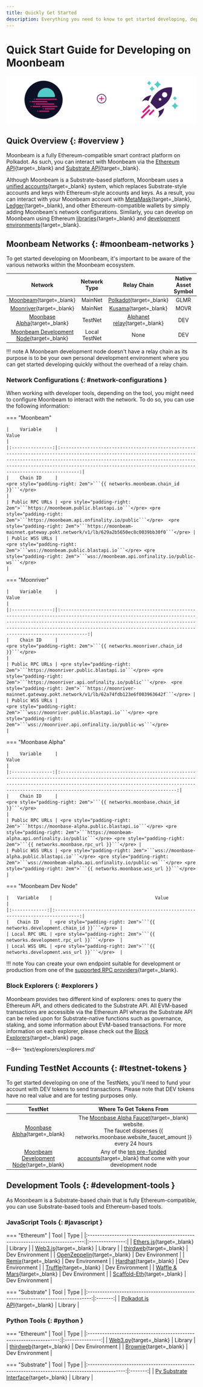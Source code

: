 ```yaml
---
title: Quickly Get Started
description: Everything you need to know to get started developing, deploying, and interacting with smart contracts on Moonbeam.
---
```


# Quick Start Guide for Developing on Moonbeam

![Get started banner](/images/builders/get-started/quick-start-banner.png)

## Quick Overview {: #overview }

Moonbeam is a fully Ethereum-compatible smart contract platform on Polkadot. As such, you can interact with Moonbeam via the [Ethereum API](/builders/build/eth-api/){target=\_blank} and [Substrate API](/builders/build/substrate-api/){target=\_blank}.

Although Moonbeam is a Substrate-based platform, Moonbeam uses a [unified accounts](/learn/features/unified-accounts){target=\_blank} system, which replaces Substrate-style accounts and keys with Ethereum-style accounts and keys. As a result, you can interact with your Moonbeam account with [MetaMask](/tokens/connect/metamask){target=\_blank}, [Ledger](/tokens/connect/ledger/){target=\_blank}, and other Ethereum-compatible wallets by simply adding Moonbeam's network configurations. Similarly, you can develop on Moonbeam using Ethereum [libraries](/builders/build/eth-api/libraries/){target=\_blank} and [development environments](/builders/build/eth-api/dev-env/){target=\_blank}.

## Moonbeam Networks {: #moonbeam-networks }

To get started developing on Moonbeam, it's important to be aware of the various networks within the Moonbeam ecosystem.

|                                         Network                                          | Network Type  |                                   Relay Chain                                   | Native Asset Symbol | Native Asset Decimals |
| :--------------------------------------------------------------------------------------: | :-----------: | :-----------------------------------------------------------------------------: | :-----------------: | :-------------------: |
|           [Moonbeam](/builders/get-started/networks/moonbeam){target=\_blank}            |    MainNet    |              [Polkadot](https://polkadot.network/){target=\_blank}              |        GLMR         |          18           |
|          [Moonriver](/builders/get-started/networks/moonriver){target=\_blank}           |    MainNet    |                [Kusama](https://kusama.network/){target=\_blank}                |        MOVR         |          18           |
|        [Moonbase Alpha](/builders/get-started/networks/moonbase){target=\_blank}         |    TestNet    | [Alphanet relay](/learn/platform/networks/moonbase#relay-chain){target=\_blank} |         DEV         |          18           |
| [Moonbeam Development Node](/builders/get-started/networks/moonbeam-dev){target=\_blank} | Local TestNet |                                      None                                       |         DEV         |          18           |

!!! note
A Moonbeam development node doesn't have a relay chain as its purpose is to be your own personal development environment where you can get started developing quickly without the overhead of a relay chain.

### Network Configurations {: #network-configurations }

When working with developer tools, depending on the tool, you might need to configure Moonbeam to interact with the network. To do so, you can use the following information:

=== "Moonbeam"

    |    Variable     |                                                                                                                                              Value                                                                                                                                              |
    |:---------------:|:-----------------------------------------------------------------------------------------------------------------------------------------------------------------------------------------------------------------------------------------------------------------------------------------------:|
    |    Chain ID     |                                                                                                          <pre style="padding-right: 2em">```{{ networks.moonbeam.chain_id }}```</pre>                                                                                                           |
    | Public RPC URLs | <pre style="padding-right: 2em">```https://moonbeam.public.blastapi.io```</pre> <pre style="padding-right: 2em">```https://moonbeam.api.onfinality.io/public```</pre>  <pre style="padding-right: 2em">```https://moonbeam-mainnet.gateway.pokt.network/v1/lb/629a2b5650ec8c0039bb30f0```</pre> |
    | Public WSS URLs |                                                              <pre style="padding-right: 2em">```wss://moonbeam.public.blastapi.io```</pre> <pre style="padding-right: 2em">```wss://moonbeam.api.onfinality.io/public-ws```</pre>                                                               |

=== "Moonriver"

    |    Variable     |                                                                                                                                               Value                                                                                                                                                |
    |:---------------:|:--------------------------------------------------------------------------------------------------------------------------------------------------------------------------------------------------------------------------------------------------------------------------------------------------:|
    |    Chain ID     |                                                                                                           <pre style="padding-right: 2em">```{{ networks.moonriver.chain_id }}```</pre>                                                                                                            |
    | Public RPC URLs | <pre style="padding-right: 2em">```https://moonriver.public.blastapi.io```</pre> <pre style="padding-right: 2em">```https://moonriver.api.onfinality.io/public```</pre>  <pre style="padding-right: 2em">```https://moonriver-mainnet.gateway.pokt.network/v1/lb/62a74fdb123e6f003963642f```</pre> |
    | Public WSS URLs |                                                               <pre style="padding-right: 2em">```wss://moonriver.public.blastapi.io```</pre> <pre style="padding-right: 2em">```wss://moonriver.api.onfinality.io/public-ws```</pre>                                                               |

=== "Moonbase Alpha"

    |    Variable     |                                                                                                                             Value                                                                                                                             |
    |:---------------:|:-------------------------------------------------------------------------------------------------------------------------------------------------------------------------------------------------------------------------------------------------------------:|
    |    Chain ID     |                                                                                         <pre style="padding-right: 2em">```{{ networks.moonbase.chain_id }}```</pre>                                                                                          |
    | Public RPC URLs | <pre style="padding-right: 2em">```https://moonbase-alpha.public.blastapi.io```</pre> <pre style="padding-right: 2em">```https://moonbeam-alpha.api.onfinality.io/public```</pre> <pre style="padding-right: 2em">```{{ networks.moonbase.rpc_url }}```</pre> |
    | Public WSS URLs | <pre style="padding-right: 2em">```wss://moonbase-alpha.public.blastapi.io```</pre> <pre style="padding-right: 2em">```wss://moonbeam-alpha.api.onfinality.io/public-ws```</pre> <pre style="padding-right: 2em">```{{ networks.moonbase.wss_url }}```</pre>  |

=== "Moonbeam Dev Node"

    |   Variable    |                                      Value                                      |
    |:-------------:|:-------------------------------------------------------------------------------:|
    |   Chain ID    | <pre style="padding-right: 2em">```{{ networks.development.chain_id }}```</pre> |
    | Local RPC URL | <pre style="padding-right: 2em">```{{ networks.development.rpc_url }}```</pre>  |
    | Local WSS URL | <pre style="padding-right: 2em">```{{ networks.development.wss_url }}```</pre>  |

!!! note
You can create your own endpoint suitable for development or production from one of the [supported RPC providers](/builders/get-started/endpoints/#endpoint-providers){target=\_blank}.

### Block Explorers {: #explorers }

Moonbeam provides two different kind of explorers: ones to query the Ethereum API, and others dedicated to the Substrate API. All EVM-based transactions are accessible via the Ethereum API wheras the Substrate API can be relied upon for Substrate-native functions such as governance, staking, and some information about EVM-based transactions. For more information on each explorer, please check out the [Block Explorers](/builders/get-started/explorers){target=\_blank} page.

--8<-- 'text/explorers/explorers.md'

## Funding TestNet Accounts {: #testnet-tokens }

To get started developing on one of the TestNets, you'll need to fund your account with DEV tokens to send transactions. Please note that DEV tokens have no real value and are for testing purposes only.

|                                         TestNet                                          |                                                                           Where To Get Tokens From                                                                            |
| :--------------------------------------------------------------------------------------: | :---------------------------------------------------------------------------------------------------------------------------------------------------------------------------: |
|        [Moonbase Alpha](/builders/get-started/networks/moonbase){target=\_blank}         | The [Moonbase Alpha Faucet](https://faucet.moonbeam.network/){target=\_blank} website. <br> The faucet dispenses {{ networks.moonbase.website_faucet_amount }} every 24 hours |
| [Moonbeam Development Node](/builders/get-started/networks/moonbeam-dev){target=\_blank} | Any of the [ten pre-funded accounts](/builders/get-started/networks/moonbeam-dev/#pre-funded-development-accounts){target=\_blank} that come with your <br> development node  |

## Development Tools {: #development-tools }

As Moonbeam is a Substrate-based chain that is fully Ethereum-compatible, you can use Substrate-based tools and Ethereum-based tools.

### JavaScript Tools {: #javascript }

=== "Ethereum"
| Tool | Type |
|:----------------------------------------------------------------------------:|:---------------:|
| [Ethers.js](/builders/build/eth-api/libraries/ethersjs){target=\_blank} | Library |
| [Web3.js](/builders/build/eth-api/libraries/web3js){target=\_blank} | Library |
| [thirdweb](/builders/build/eth-api/dev-env/thirdweb){target=\_blank} | Dev Environment |
| [OpenZeppelin](/builders/build/eth-api/dev-env/openzeppelin/){target=\_blank} | Dev Environment |
| [Remix](/builders/build/eth-api/dev-env/remix){target=\_blank} | Dev Environment |
| [Hardhat](/builders/build/eth-api/dev-env/hardhat){target=\_blank} | Dev Environment |
| [Truffle](/builders/build/eth-api/dev-env/truffle){target=\_blank} | Dev Environment |
| [Waffle & Mars](/builders/build/eth-api/dev-env/waffle-mars){target=\_blank} | Dev Environment |
| [Scaffold-Eth](/builders/build/eth-api/dev-env/scaffold-eth){target=\_blank} | Dev Environment |

=== "Substrate"
| Tool | Type |
|:-------------------------------------------------------------------------------:|:-------:|
| [Polkadot.js API](/builders/build/substrate-api/polkadot-js-api){target=\_blank} | Library |

### Python Tools {: #python }

=== "Ethereum"
| Tool | Type |
|:------------------------------------------------------------------:|:---------------:|
| [Web3.py](/builders/build/eth-api/libraries/web3py){target=\_blank} | Library |
| [thirdweb](https://portal.thirdweb.com/python){target=\_blank} | Dev Environment |
| [Brownie](/builders/build/eth-api/dev-env/brownie){target=\_blank} | Dev Environment |

=== "Substrate"
| Tool | Type |
|:---------------------------------------------------------------------------------------------:|:-------:|
| [Py Substrate Interface](/builders/build/substrate-api/py-substrate-interface){target=\_blank} | Library |
